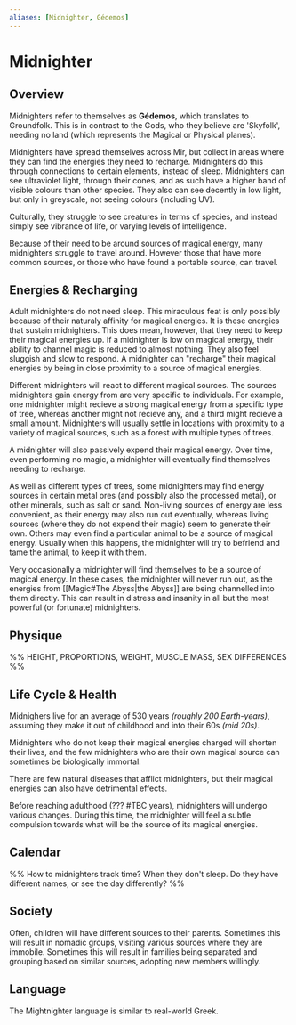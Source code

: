 ```yaml
---
aliases: [Midnighter, Gédemos]
---
```


# Midnighter

## Overview
Midnighters refer to themselves as **Gédemos**, which translates to Groundfolk. This is in contrast to the Gods, who they believe are 'Skyfolk', needing no land (which represents the Magical or Physical planes).

Midnighters have spread themselves across Mir, but collect in areas where they can find the energies they need to recharge. 
Midnighters do this through connections to certain elements, instead of sleep.
Midnighters can see ultraviolet light, through their cones, and as such have a higher band of visible colours than other species. 
They also can see decently in low light, but only in greyscale, not seeing colours (including UV). 

Culturally, they struggle to see creatures in terms of species, and instead simply see vibrance of life, or varying levels of intelligence.

Because of their need to be around sources of magical energy, many midnighters struggle to travel around. However those that have more common sources, or those who have found a portable source, can travel.

## Energies & Recharging
Adult midnighters do not need sleep. This miraculous feat is only possibly because of their naturaly affinity for magical energies. It is these energies that sustain midnighters. This does mean, however, that they need to keep their magical energies up. If a midnighter is low on magical energy, their ability to channel magic is reduced to almost nothing. They also feel sluggish and slow to respond. A midnighter can "recharge" their magical energies by being in close proximity to a source of magical energies.

Different midnighters will react to different magical sources. The sources midnighters gain energy from are very specific to individuals. For example, one midnighter might recieve a strong magical energy from a specific type of tree, whereas another might not recieve any, and a third might recieve a small amount. Midnighters will usually settle in locations with proximity to a variety of magical sources, such as a forest with multiple types of trees.

A midnighter will also passively expend their magical energy. Over time, even performing no magic, a midnighter will eventually find themselves needing to recharge.

As well as different types of trees, some midnighters may find energy sources in certain metal ores (and possibly also the processed metal), or other minerals, such as salt or sand. Non-living sources of energy are less convenient, as their energy may also run out eventually, whereas living sources (where they do not expend their magic) seem to generate their own. Others may even find a particular animal to be a source of magical energy. Usually when this happens, the midnighter will try to befriend and tame the animal, to keep it with them.

Very occasionally a midnighter will find themselves to be a source of magical energy. In these cases, the midnighter will never run out, as the energies from [[Magic#The Abyss|the Abyss]] are being channelled into them directly. This can result in distress and insanity in all but the most powerful (or fortunate) midnighters.

## Physique
%%
HEIGHT, PROPORTIONS, WEIGHT, MUSCLE MASS, SEX DIFFERENCES
%%

## Life Cycle & Health
Midnighers live for an average of 530 years *(roughly 200 Earth-years)*, assuming they make it out of childhood and into their 60s *(mid 20s)*.

Midnighters who do not keep their magical energies charged will shorten their lives, and the few midnighters who are their own magical source can sometimes be biologically immortal.

There are few natural diseases that afflict midnighters, but their magical energies can also have detrimental effects.

Before reaching adulthood (??? #TBC years), midnighters will undergo various changes. During this time, the midnighter will feel a subtle compulsion towards what will be the source of its magical energies.

## Calendar
%% How to midnighters track time? When they don't sleep. Do they have different names, or see the day differently? %%

## Society
Often, children will have different sources to their parents. Sometimes this will result in nomadic groups, visiting various sources where they are immobile. Sometimes this will result in families being separated and grouping based on similar sources, adopting new members willingly.

## Language
The Mightnighter language is similar to real-world Greek.
